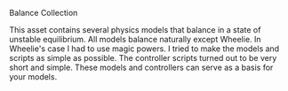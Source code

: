 Balance Collection

This asset contains several physics models that balance in a state of unstable equilibrium. All models balance naturally except Wheelie. In Wheelie's case I had to use magic powers.
I tried to make the models and scripts as simple as possible. The controller scripts turned out to be very short and simple. These models and controllers can serve as a basis for your models.
